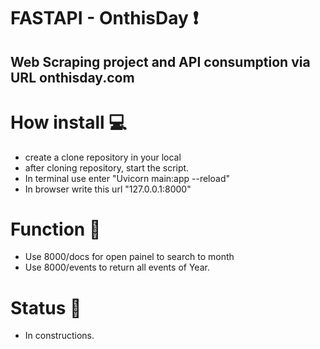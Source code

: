 # FASTAPI - OnthisDay :heavy_exclamation_mark:

## Web Scraping project and API consumption via URL onthisday.com

# How install :computer:

* create a clone repository in your local
* after cloning repository, start the script.
* In terminal use enter "Uvicorn main:app --reload"
* In browser write this url "127.0.0.1:8000"

# Function  :open_file_folder:

* Use 8000/docs for open painel to search to month
* Use 8000/events to return all events of Year.

# Status :hammer: 

* In constructions. 
